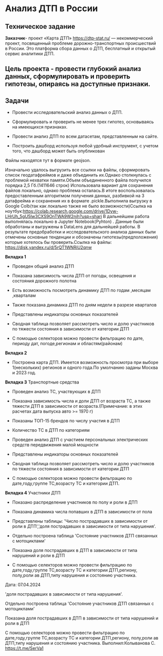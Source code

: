 # Анализ ДТП в России
## Техническое задание

**Заказчик**- проект «Карта ДТП» <https://dtp-stat.ru/> — некоммерческий проект, посвященный проблеме дорожно-транспортных происшествий в России. Это платформа сбора данных о ДТП, бесплатный и открытый сервис аналитики ДТП.

## Цель проекта - провести глубокий анализ данных, сформулировать и проверить гипотезы, опираясь на доступные признаки.

## Задачи

- Провести исследовательский анализ данных о ДТП.

- Сформулировать и проверить не менее трех гипотез, основываясь на имеющихся признаках.

- Провести анализ ДТП по всем датасетам, представленным на сайте.

- Построить дашборд используя любой удобный инструмент, с учетом того, что дашборд может быть опубликован

Файлы находятся тут в формате geojson.

Изначально удалось выгрузить все ссылки на файлы, сформировать список геодатафреймов и даже объединить их.Однако столкнулась с проблемой нехватки памяти.Объем объединенного файла получился порядка 2,5 Гб.(1411646 строк) Использовала вариант для сохранения файлов локально, однако проблема осталась.В итоге воспользовалась предоставленным алгоритмом получения данных, разбивкой на 3 датафрейма и сохранения их в формате .pickle.Выполнила выгрузку в Google Colb(так как локально также не было возможности)Ссылка на ноутбук:https://colab.research.google.com/drive/1Dyw-LHrUh_5gU5lw3CXS9OnTWA9W2nih?usp=shari В дальнейшем работа выполнялась локально в  Jupyter Notebook(Pyhton) . Данные были обработаны и выгружены в DataLens для дальнейшей работы. В результате предобработки и исследовательского анализа данных были отмечены основные тенденции и обозначены гипотезы(предположения) которые хотелось бы проверить.Ссылка на файлы: https://disk.yandex.ru/d/5rQT1WNRiU2qnw

**Вкладка 1**

- Проведен общий анализ ДТП

- Показана зависимость числа ДТП от погоды, освещения и состояния дорожного полотна

- Есть возможность посмотреть динамику ДТП по годам ,месяцам ,кварталам

- Также показана динамика ДТП по дням недели в разрезе кварталов

- Представлены индикаторы основных показателей

- Сводная таблица позволяет рассмотреть число и долю участников  по тяжести состояния в зависимости от категории ДТП

- С помощью селекторов можно провести фильтрацию по дате, периоду дат, погоде,регионам и областям(районам)

**Вкладка 2**

- Построена карта ДТП. Имеется возможность просмотра при выборе 1(нескольких) регионов и одного года.По умолчанию заданы Москва и 2023 год.

**Вкладка 3** Транспортные средства

- Проведен  анализ ТС, участвующих в ДТП

- Показана зависимость числа и доли ДТП от возраста ТС, а также тяжести ДТП в зависимости от возраста.(Примечание: в этих расчетах дата выпуска авто >= 1970 г)

- Показаны ТОП-15 брендов по числу участия в ДТП

- Количество ТС в ДТП по категориям

- Проведен анализ ДТП с участием персональных электрических средств передвижения малой мощности

- Представлены индикаторы основных показателей

- Сводная таблица позволяет рассмотреть число и долю участников  по тяжести состояния в зависимости от категории ДТП

- С помощью селекторов можно провести фильтрацию по дате,году,группе ТС,возрасту ТС и категории ДТП.

**Вкладка 4** Участники  ДТП

- Показано распределение участников по полу и роли в ДТП

- Показана динамика числа попавших в ДТП в  зависимости от пола

- Представлены таблицы: 'Число пострадавших в зависимости от роли в ДТП','доля пострадавших в зависимости от типа нарушения'.

- Отдельно построена таблица 'Состояние участников ДТП связанных с мотоциклами'

- Показана доля пострадавших в ДТП в зависимости от типа нарушений и роли в ДТП

- С помощью селекторов можно провести фильтрацию по дате,году,группе ТС,возрасту ТС и категории ДТП,региону, полу,роли ав ДТП,типу нарушения и состоянию участника.

Дата: 07.04.2024









'доля пострадавших в зависимости от типа нарушения'.

Отдельно построена таблица 'Состояние участников ДТП связанных с мотоциклами'

Показана доля пострадавших в ДТП в зависимости от типа нарушений и роли в ДТП

С помощью селекторов можно провести фильтрацию по дате,году,группе ТС,возрасту ТС и категории ДТП,региону, полу,роли ав ДТП,типу нарушения и состоянию участника.
Выполнил:Колыванова С. https://t.me/SerVa1
